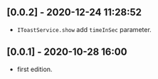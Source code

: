 ## [0.0.2] - 2020-12-24 11:28:52

* `IToastService.show` add `timeInSec` parameter.

## [0.0.1] - 2020-10-28 16:00

* first edition.
